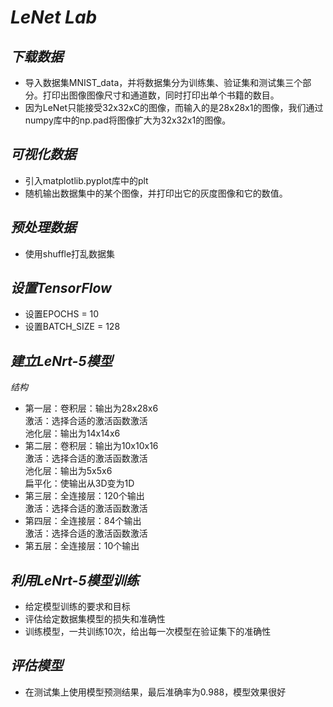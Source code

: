 # *LeNet Lab*
## *下载数据*
- 导入数据集MNIST_data，并将数据集分为训练集、验证集和测试集三个部分。打印出图像图像尺寸和通道数，同时打印出单个书籍的数目。
- 因为LeNet只能接受32x32xC的图像，而输入的是28x28x1的图像，我们通过numpy库中的np.pad将图像扩大为32x32x1的图像。

## *可视化数据*
- 引入matplotlib.pyplot库中的plt
- 随机输出数据集中的某个图像，并打印出它的灰度图像和它的数值。

## *预处理数据*
- 使用shuffle打乱数据集

## *设置TensorFlow*
- 设置EPOCHS = 10
- 设置BATCH_SIZE = 128

## *建立LeNrt-5模型*
*结构*
- 第一层：卷积层：输出为28x28x6  
          激活：选择合适的激活函数激活    
          池化层：输出为14x14x6  
- 第二层：卷积层：输出为10x10x16  
          激活：选择合适的激活函数激活    
          池化层：输出为5x5x6   
          扁平化：使输出从3D变为1D
- 第三层：全连接层：120个输出  
          激活：选择合适的激活函数激活  
- 第四层：全连接层：84个输出  
          激活：选择合适的激活函数激活  
- 第五层：全连接层：10个输出  

## *利用LeNrt-5模型训练*
- 给定模型训练的要求和目标
- 评估给定数据集模型的损失和准确性
- 训练模型，一共训练10次，给出每一次模型在验证集下的准确性

## *评估模型*
- 在测试集上使用模型预测结果，最后准确率为0.988，模型效果很好